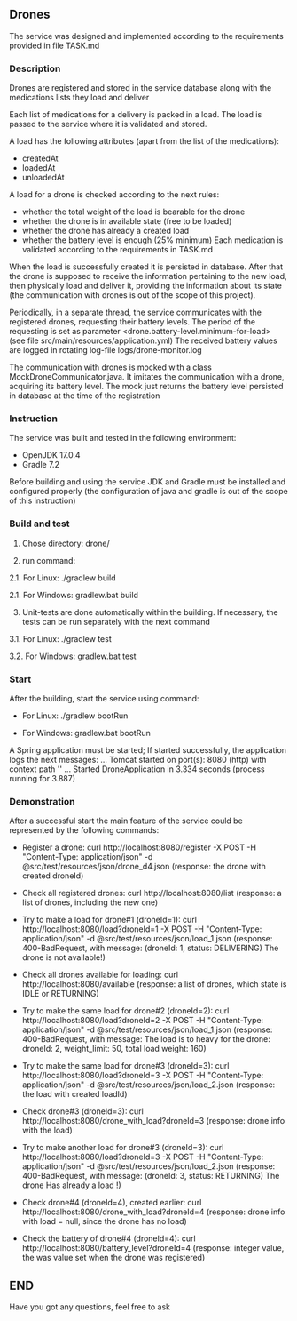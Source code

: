 ## Drones

The service was designed and implemented according to the requirements provided in file TASK.md

### Description

Drones are registered and stored in the service database along with the medications lists they load and deliver

Each list of medications for a delivery is packed in a load.
The load is passed to the service where it is validated and stored.

A load has the following attributes (apart from the list of the medications):
- createdAt
- loadedAt
- unloadedAt

A load for a drone is checked according to the next rules:
- whether the total weight of the load is bearable for the drone
- whether the drone is in available state (free to be loaded)
- whether the drone has already a created load
- whether the battery level is enough (25% minimum)
  Each medication is validated according to the requirements in TASK.md

When the load is successfully created it is persisted in database.
After that the drone is supposed to receive the information pertaining to the new load,
then physically load and deliver it, providing the information about its state
(the communication with drones is out of the scope of this project).

Periodically, in a separate thread, the service communicates with the registered drones, requesting their battery levels.
The period of the requesting is set as parameter <drone.battery-level.minimum-for-load> (see file src/main/resources/application.yml)
The received battery values are logged in rotating log-file logs/drone-monitor.log

The communication with drones is mocked with a class MockDroneCommunicator.java.
It imitates the communication with a drone, acquiring its battery level.
The mock just returns the battery level persisted in database at the time of the registration


### Instruction

The service was built and tested in the following environment:
- OpenJDK 17.0.4
- Gradle 7.2

Before building and using the service JDK and Gradle must be installed and configured properly 
(the configuration of java and gradle is out of the scope of this instruction)

### Build and test
1. Chose directory: 
drone/

2. run command:

2.1. For Linux:
./gradlew build

2.1. For Windows:
gradlew.bat build

3. Unit-tests are done automatically within the building. 
If necessary, the tests can be run separately with the next command

3.1. For Linux:
./gradlew test

3.2. For Windows:
gradlew.bat test

### Start
After the building, start the service using command:

- For Linux:
./gradlew bootRun

- For Windows:
gradlew.bat bootRun 

A Spring application must be started; If started successfully, the application logs the next messages: 
... Tomcat started on port(s): 8080 (http) with context path ''
... Started DroneApplication in 3.334 seconds (process running for 3.887)

### Demonstration
After a successful start the main feature of the service could be represented by the following commands:

- Register a drone:
curl http://localhost:8080/register -X POST -H "Content-Type: application/json" -d @src/test/resources/json/drone_d4.json
  (response: the drone with created droneId)

- Check all registered drones:
curl http://localhost:8080/list
  (response: a list of drones, including the new one)

- Try to make a load for drone#1 (droneId=1):
curl http://localhost:8080/load?droneId=1 -X POST -H "Content-Type: application/json" -d @src/test/resources/json/load_1.json
 (response: 400-BadRequest, 
 with message: (droneId: 1, status: DELIVERING) The drone is not available!)

- Check all drones available for loading:
curl http://localhost:8080/available
  (response: a list of drones, which state is IDLE or RETURNING)

- Try to make the same load for drone#2 (droneId=2):
curl http://localhost:8080/load?droneId=2 -X POST -H "Content-Type: application/json" -d @src/test/resources/json/load_1.json
  (response: 400-BadRequest, 
 with message: The load is to heavy for the drone: droneId: 2, weight_limit: 50, total load weight: 160)

- Try to make the same load for drone#3 (droneId=3):
curl http://localhost:8080/load?droneId=3 -X POST -H "Content-Type: application/json" -d @src/test/resources/json/load_2.json
  (response: the load with created loadId)

- Check drone#3 (droneId=3):
  curl http://localhost:8080/drone_with_load?droneId=3
  (response: drone info with the load)

- Try to make another load for drone#3 (droneId=3):
curl http://localhost:8080/load?droneId=3 -X POST -H "Content-Type: application/json" -d @src/test/resources/json/load_2.json
  (response: 400-BadRequest,
  with message: (droneId: 3, status: RETURNING) The drone Has already a load !)

- Check drone#4 (droneId=4), created earlier:
curl http://localhost:8080/drone_with_load?droneId=4
  (response: drone info with load = null, since the drone has no load)

- Check the battery of drone#4 (droneId=4):
curl http://localhost:8080/battery_level?droneId=4
  (response: integer value, the was value set when the drone was registered)

## END
Have you got any questions, feel free to ask 


